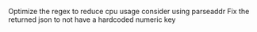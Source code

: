 Optimize the regex to reduce cpu usage
  consider using parseaddr
Fix the returned json to not have a hardcoded numeric key
